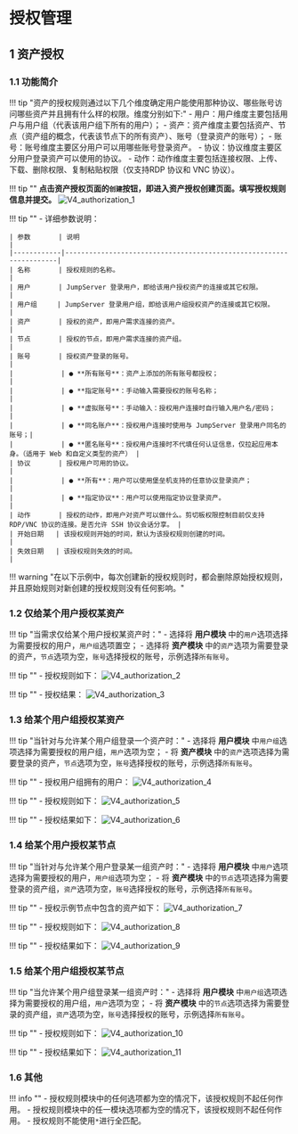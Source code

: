 # 授权管理
## 1 资产授权
### 1.1 功能简介
!!! tip "资产的授权规则通过以下几个维度确定用户能使用那种协议、哪些账号访问哪些资产并且拥有什么样的权限。维度分别如下:"
    - 用户：用户维度主要包括用户与用户组（代表该用户组下所有的用户）；
    - 资产：资产维度主要包括资产、节点（资产组的概念，代表该节点下的所有资产）、账号（登录资产的账号）；
    - 账号：账号维度主要区分用户可以用哪些账号登录资产。
    - 协议：协议维度主要区分用户登录资产可以使用的协议。
    - 动作：动作维度主要包括连接权限、上传、下载、删除权限、复制粘贴权限（仅支持RDP 协议和 VNC 协议）。

!!! tip ""
    **点击资产授权页面的`创建`按钮，即进入资产授权创建页面。填写授权规则信息并提交。**
    ![V4_authorization_1](../../../../img/V4_authorization_1.png)

!!! tip ""
    - 详细参数说明：

    | 参数       | 说明                                                                 |
    |------------|--------------------------------------------------------------------|
    | 名称       | 授权规则的名称。                                                   |
    | 用户       | JumpServer 登录用户，即给该用户授权资产的连接或其它权限。           |
    | 用户组     | JumpServer 登录用户组，即给该用户组授权资产的连接或其它权限。       |
    | 资产       | 授权的资产，即用户需求连接的资产。                                 |
    | 节点       | 授权的节点，即用户需求连接的资产组。                               |
    | 账号       | 授权资产登录的账号。                                               |
    |            | ● **所有账号**：资产上添加的所有账号都授权；                        |
    |            | ● **指定账号**：手动输入需要授权的账号名称；                        |
    |            | ● **虚拟账号**：手动输入：授权用户连接时自行输入用户名/密码；       |
    |            | ● **同名账户**：授权用户连接时使用与 JumpServer 登录用户同名的账号；|
    |            | ● **匿名账号**：授权用户连接时不代填任何认证信息，仅拉起应用本身。（适用于 Web 和自定义类型的资产） |
    | 协议       | 授权用户可用的协议。                                               |
    |            | ● **所有**：用户可以使用堡垒机支持的任意协议登录资产；              |
    |            | ● **指定协议**：用户可以使用指定协议登录资产。                      |
    | 动作       | 授权的动作，即用户对资产可以做什么。剪切板权限控制目前仅支持 RDP/VNC 协议的连接。是否允许 SSH 协议会话分享。 |
    | 开始日期   | 该授权规则开始的时间，默认为该授权规则创建的时间。                 |
    | 失效日期   | 该授权规则失效的时间。                                             |

!!! warning "在以下示例中，每次创建新的授权规则时，都会删除原始授权规则，并且原始规则对新创建的授权规则没有任何影响。"

### 1.2 仅给某个用户授权某资产

!!! tip "当需求仅给某个用户授权某资产时："
    - 选择将 **用户模块** 中的`用户`选项选择为需要授权的用户，`用户组`选项置空；
    - 选择将 **资产模块** 中的`资产`选项为需要登录的资产，`节点`选项为空，`账号`选择授权的账号，示例选择`所有账号`。
  
!!! tip ""
    - 授权规则如下：
    ![V4_authorization_2](../../../../img/V4_authorization_2.png)

!!! tip ""
    - 授权结果：
    ![V4_authorization_3](../../../../img/V4_authorization_3.png)

### 1.3 给某个用户组授权某资产
!!! tip "当针对与允许某个用户组登录一个资产时："
    - 选择将 **用户模块** 中`用户组`选项选择为需要授权的用户组，`用户`选项为空；
    - 将 **资产模块** 中的`资产`选项选择为需要登录的资产，`节点`选项为空，`账号`选择授权的账号，示例选择`所有账号`。

!!! tip ""
    - 授权用户组拥有的用户：
    ![V4_authorization_4](../../../../img/V4_authorization_4.png)

!!! tip ""
    - 授权规则如下：
    ![V4_authorization_5](../../../../img/V4_authorization_5.png)

!!! tip ""
    - 授权结果如下：
    ![V4_authorization_6](../../../../img/V4_authorization_6.png)

### 1.4 给某个用户授权某节点
!!! tip "当针对与允许某个用户登录某一组资产时："
    - 选择将 **用户模块** 中`用户`选项选择为需要授权的用户，`用户组`选项为空；
    - 将 **资产模块** 中的`节点`选项选择为需要登录的资产组，`资产`选项为空，`账号`选择授权的账号，示例选择`所有账号`。

!!! tip ""
    - 授权示例节点中包含的资产如下：
    ![V4_authorization_7](../../../../img/V4_authorization_7.png)

!!! tip ""
    - 授权规则如下：
    ![V4_authorization_8](../../../../img/V4_authorization_8.png)

!!! tip ""
    - 授权结果如下：
    ![V4_authorization_9](../../../../img/V4_authorization_9.png)

### 1.5 给某个用户组授权某节点
!!! tip "当允许某个用户组登录某一组资产时："
    - 选择将 **用户模块** 中`用户组`选项选择为需要授权的用户组，`用户`选项为空；
    - 将 **资产模块** 中的`节点`选项选择为需要登录的资产组，`资产`选项为空，`账号`选择授权的账号，示例选择`所有账号`。

!!! tip ""
    - 授权规则如下：
    ![V4_authorization_10](../../../../img/V4_authorization_10.png)

!!! tip ""
    - 授权结果如下：
    ![V4_authorization_11](../../../../img/V4_authorization_11.png)

### 1.6 其他
!!! info ""
    - 授权规则模块中的任何选项都为空的情况下，该授权规则不起任何作用。
    - 授权规则模块中的任一模块选项都为空的情况下，该授权规则不起任何作用。
    - 授权规则不能使用`*`进行全匹配。